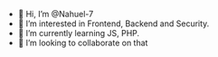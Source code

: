- 👋 Hi, I’m @Nahuel-7
- 👀 I’m interested in Frontend, Backend and Security.
- 🌱 I’m currently learning JS, PHP.
- 💞️ I’m looking to collaborate on that
